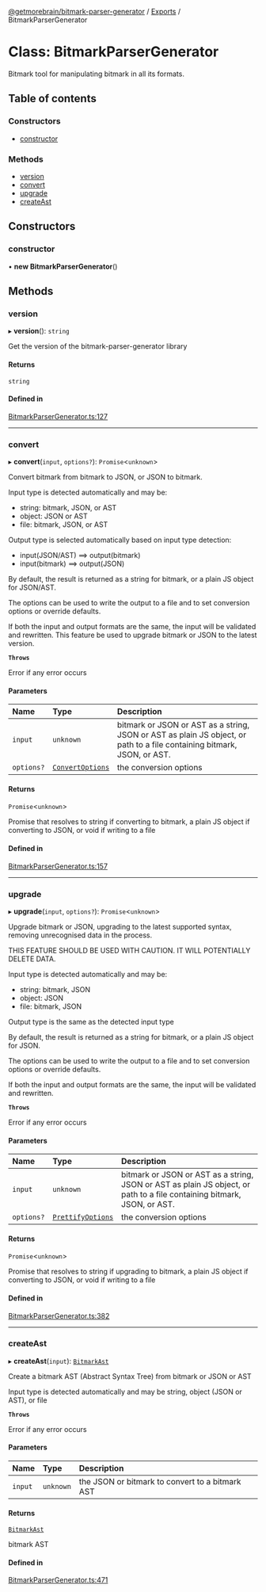 [@getmorebrain/bitmark-parser-generator](../API.md) / [Exports](../modules.md) / BitmarkParserGenerator

# Class: BitmarkParserGenerator

Bitmark tool for manipulating bitmark in all its formats.

## Table of contents

### Constructors

- [constructor](BitmarkParserGenerator.md#constructor)

### Methods

- [version](BitmarkParserGenerator.md#version)
- [convert](BitmarkParserGenerator.md#convert)
- [upgrade](BitmarkParserGenerator.md#upgrade)
- [createAst](BitmarkParserGenerator.md#createAst)

## Constructors

### constructor

• **new BitmarkParserGenerator**()

## Methods

### version

▸ **version**(): `string`

Get the version of the bitmark-parser-generator library

#### Returns

`string`

#### Defined in

[BitmarkParserGenerator.ts:127](https://github.com/getMoreBrain/bitmark-parser-generator/blob/9ddf9e2/src/BitmarkParserGenerator.ts#L127)

___

### convert

▸ **convert**(`input`, `options?`): `Promise`<`unknown`\>

Convert bitmark from bitmark to JSON, or JSON to bitmark.

Input type is detected automatically and may be:
- string: bitmark, JSON, or AST
- object: JSON or AST
- file: bitmark, JSON, or AST

Output type is selected automatically based on input type detection:
- input(JSON/AST) ==> output(bitmark)
- input(bitmark)  ==> output(JSON)

By default, the result is returned as a string for bitmark, or a plain JS object for JSON/AST.

The options can be used to write the output to a file and to set conversion options or override defaults.

If both the input and output formats are the same, the input will be validated and rewritten.
This feature be used to upgrade bitmark or JSON to the latest version.

**`Throws`**

Error if any error occurs

#### Parameters

| Name | Type | Description |
| :------ | :------ | :------ |
| `input` | `unknown` | bitmark or JSON or AST as a string, JSON or AST as plain JS object, or path to a file containing bitmark, JSON, or AST. |
| `options?` | [`ConvertOptions`](../interfaces/ConvertOptions.md) | the conversion options |

#### Returns

`Promise`<`unknown`\>

Promise that resolves to string if converting to bitmark, a plain JS object if converting to JSON, or
void if writing to a file

#### Defined in

[BitmarkParserGenerator.ts:157](https://github.com/getMoreBrain/bitmark-parser-generator/blob/9ddf9e2/src/BitmarkParserGenerator.ts#L157)

___

### upgrade

▸ **upgrade**(`input`, `options?`): `Promise`<`unknown`\>

Upgrade bitmark or JSON, upgrading to the latest supported syntax, removing unrecognised data in the process.

THIS FEATURE SHOULD BE USED WITH CAUTION. IT WILL POTENTIALLY DELETE DATA.

Input type is detected automatically and may be:
- string: bitmark, JSON
- object: JSON
- file: bitmark, JSON

Output type is the same as the detected input type

By default, the result is returned as a string for bitmark, or a plain JS object for JSON.

The options can be used to write the output to a file and to set conversion options or override defaults.

If both the input and output formats are the same, the input will be validated and rewritten.

**`Throws`**

Error if any error occurs

#### Parameters

| Name | Type | Description |
| :------ | :------ | :------ |
| `input` | `unknown` | bitmark or JSON or AST as a string, JSON or AST as plain JS object, or path to a file containing bitmark, JSON, or AST. |
| `options?` | [`PrettifyOptions`](../interfaces/PrettifyOptions.md) | the conversion options |

#### Returns

`Promise`<`unknown`\>

Promise that resolves to string if upgrading to bitmark, a plain JS object if converting to JSON, or
void if writing to a file

#### Defined in

[BitmarkParserGenerator.ts:382](https://github.com/getMoreBrain/bitmark-parser-generator/blob/9ddf9e2/src/BitmarkParserGenerator.ts#L382)

___

### createAst

▸ **createAst**(`input`): [`BitmarkAst`](../interfaces/BitmarkAst.md)

Create a bitmark AST (Abstract Syntax Tree) from bitmark or JSON or AST

Input type is detected automatically and may be string, object (JSON or AST), or file

**`Throws`**

Error if any error occurs

#### Parameters

| Name | Type | Description |
| :------ | :------ | :------ |
| `input` | `unknown` | the JSON or bitmark to convert to a bitmark AST |

#### Returns

[`BitmarkAst`](../interfaces/BitmarkAst.md)

bitmark AST

#### Defined in

[BitmarkParserGenerator.ts:471](https://github.com/getMoreBrain/bitmark-parser-generator/blob/9ddf9e2/src/BitmarkParserGenerator.ts#L471)
